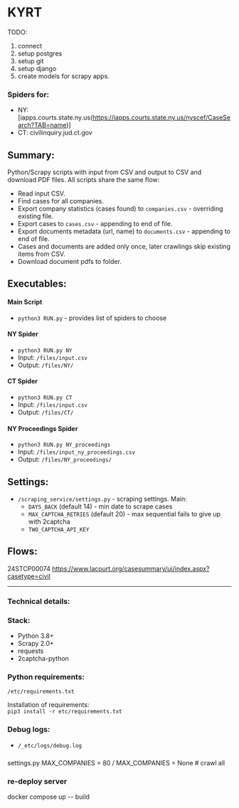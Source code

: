 # KYRT
TODO:
1. connect
2. setup postgres
3. setup git
4. setup django
5. create models for scrapy apps.


### Spiders for:  
- NY: [iapps.courts.state.ny.us(https://iapps.courts.state.ny.us/nyscef/CaseSearch?TAB=name)]
- CT: civilinquiry.jud.ct.gov

## Summary:
Python/Scrapy scripts with input from CSV and output to CSV and download PDF files.
All scripts share the same flow:
- Read input CSV.
- Find cases for all companies.
- Export company statistics (cases found) to `companies.csv` - overriding existing file.
- Export cases to `cases.csv` - appending to end of file.
- Export documents metadata (url, name) to `documents.csv` - appending to end of file.
- Cases and documents are added only once, later crawlings skip existing items from CSV.
- Download document pdfs to folder.

## Executables:
#### Main Script
- `python3 RUN.py` - provides list of spiders to choose

#### NY Spider
- `python3 RUN.py NY`
- Input: `/files/input.csv`
- Output: `/files/NY/`

#### CT Spider
- `python3 RUN.py CT`
- Input: `/files/input.csv`
- Output: `/files/CT/`

#### NY Proceedings Spider
- `python3 RUN.py NY_proceedings`
- Input: `/files/input_ny_proceedings.csv`
- Output: `/files/NY_proceedings/`

## Settings:
- `/scraping_service/settings.py` - scraping settings. Main:
  * `DAYS_BACK` (default 14) - min date to scrape cases
  * `MAX_CAPTCHA_RETRIES` (default 20) - max sequential fails to give up with 2captcha
  * `TWO_CAPTCHA_API_KEY`


## Flows:
24STCP00074
https://www.lacourt.org/casesummary/ui/index.aspx?casetype=civil
  
---
### Technical details:
### Stack:
* Python 3.8+
* Scrapy 2.0+
* requests
* 2captcha-python

### Python requirements:
`/etc/requirements.txt`

Installation of requirements:  
`pip3 install -r etc/requirements.txt`

### Debug logs:
- `/_etc/logs/debug.log`

### 
settings.py
MAX_COMPANIES = 80
/
MAX_COMPANIES = None # crawl all


### re-deploy server
docker compose up -- build